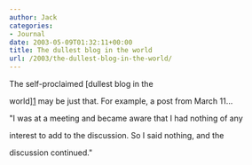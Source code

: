 ```yaml
---
author: Jack
categories:
- Journal
date: 2003-05-09T01:32:11+00:00
title: The dullest blog in the world
url: /2003/the-dullest-blog-in-the-world/
---
```


The self-proclaimed [dullest blog in the
  

  
world][1] may be just that. For example, a post from March 11&#8230;

"I was at a meeting and became aware that I had nothing of any
  

  
interest to add to the discussion. So I said nothing, and the
  

  
discussion continued."

 [1]: //www.wibsite.com/wiblog/dull/"